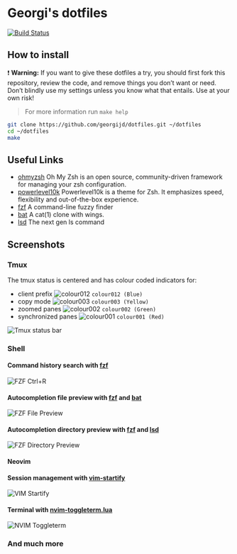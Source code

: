 # Georgi's dotfiles

[![Build Status](https://github.com/georgijd/dotfiles/actions/workflows/test.yaml/badge.svg)](https://github.com/georgijd/dotfiles/actions/workflows/test.yaml)

## How to install

 :exclamation: **Warning:** If you want to give these dotfiles a try, you
 should first fork this repository, review the code, and remove things you
 don’t want or need. Don’t blindly use my settings unless you know what that
 entails. Use at your own risk!

> For more information run `make help`

```bash
git clone https://github.com/georgijd/dotfiles.git ~/dotfiles
cd ~/dotfiles
make
```

## Useful Links

- [ohmyzsh] Oh My Zsh is an open source, community-driven
framework for managing your zsh configuration.
- [powerlevel10k] Powerlevel10k is a theme for Zsh. It emphasizes speed,
flexibility and out-of-the-box experience.
- [fzf] A command-line fuzzy finder
- [bat] A cat(1) clone with wings.
- [lsd] The next gen ls command

## Screenshots

### Tmux

The tmux status is centered and has colour coded indicators for:

- client prefix ![colour012](https://via.placeholder.com/15/0000FF.png?text=+)
`colour012 (Blue)`
- copy mode ![colour003](https://via.placeholder.com/15/FFFF00.png?text=+)
`colour003 (Yellow)`
- zoomed panes ![colour002](https://via.placeholder.com/15/00FF00.png?text=+)
`colour002 (Green)`
- synchronized panes ![colour001](https://via.placeholder.com/15/FF0000.png?text=+)
`colour001 (Red)`

![Tmux status bar](screenshots/tmux-status-bar.png)

### Shell

#### Command history search with [fzf]

![FZF Ctrl+R](screenshots/fzf-ctrl-r.png)

#### Autocompletion file preview with [fzf] and [bat]

![FZF File Preview](screenshots/fzf-tab-file-preview.png)

#### Autocompletion directory preview with [fzf] and [lsd]

![FZF Directory Preview](screenshots/fzf-tab-directory-preview.png)

#### Neovim

#### Session management with [vim-startify]

![VIM Startify](screenshots/vim-startify.png)

#### Terminal with [nvim-toggleterm.lua]

![NVIM Toggleterm](screenshots/vim-floaterm.png)

### And much more

[bat]: https://github.com/sharkdp/bat "Bat"
[lsd]: https://github.com/Peltoche/lsd "lsd"
[fzf]: https://github.com/junegunn/fzf "FZF"
[ohmyzsh]: https://github.com/ohmyzsh/ohmyzsh "Oh My Zsh"
[powerlevel10k]: https://github.com/romkatv/powerlevel10k "Powerlevel10k"
[nvim-toggleterm.lua]: https://github.com/akinsho/nvim-toggleterm.lua "NVIM Toggleterm"
[vim-startify]: https://github.com/mhinz/vim-startify "VIM Startify"
